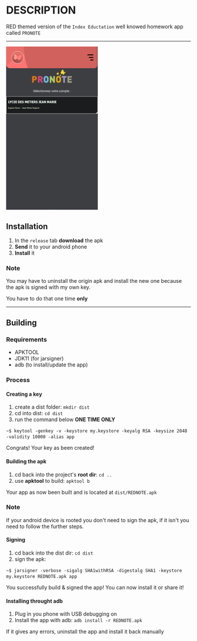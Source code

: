 # DESCRIPTION
RED themed version of the `Index Eductation` well knowed homework app called `PRONOTE`  

---
<img src="front.png" width="250"></img>

## Installation
1) In the `release` tab **download** the apk
2) **Send** it to your android phone
3) **Install** it
### Note
You may have to uninstall the origin apk and install the new one because the apk is signed with my own key.

You have to do that one time **only**

---

## Building
### Requirements
- APKTOOL
- JDK11 (for jarsigner)
- adb (to install/update the app)

### Process
#### Creating a key
1) create a dist folder: `mkdir dist`
2) cd into dist: `cd dist`
3) run the command below **ONE TIME ONLY**
```
~$ keytool -genkey -v -keystore my.keystore -keyalg RSA -keysize 2048 -validity 10000 -alias app
```
Congrats! Your key as been created!

#### Building the apk
1) cd back into the project's **root dir**: `cd ..`
2) use **apktool** to build: `apktool b`

Your app as now been built and is located at `dist/REDNOTE.apk`

### Note
If your android device is rooted you don't need to sign the apk, if it isn't you need to follow the further steps.

#### Signing
1) cd back into the dist dir: `cd dist`
2) sign the apk: 
```
~$ jarsigner -verbose -sigalg SHA1withRSA -digestalg SHA1 -keystore my.keystore REDNOTE.apk app
```

You successfully build & signed the app! You can now install it or share it!

#### Installing throught adb
1) Plug in you phone with USB debugging on
2) Install the app with adb: `adb install -r REDNOTE.apk`

If it gives any errors, uninstall the app and install it back manually